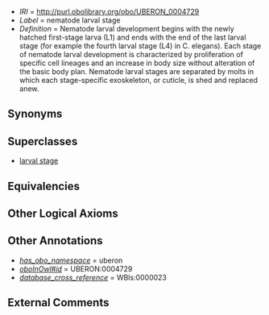  * *IRI* = http://purl.obolibrary.org/obo/UBERON_0004729
 * *Label* = nematode larval stage
 * *Definition* = Nematode larval development begins with the newly hatched first-stage larva (L1) and ends with the end of the last larval stage (for example the fourth larval stage (L4) in C. elegans). Each stage of nematode larval development is characterized by proliferation of specific cell lineages and an increase in body size without alteration of the basic body plan. Nematode larval stages are separated by molts in which each stage-specific exoskeleton, or cuticle, is shed and replaced anew.

## Synonyms


## Superclasses

 * [larval stage](../../UBERON/69/UBERON_0000069.md)

## Equivalencies


## Other Logical Axioms


## Other Annotations

 * *[has_obo_namespace](../../ce/oboInOwl#hasOBONamespace.md)* = uberon
 * *[oboInOwl#id](../../id/oboInOwl#id.md)* = UBERON:0004729
 * *[database_cross_reference](../../ef/oboInOwl#hasDbXref.md)* = WBls:0000023

## External Comments

